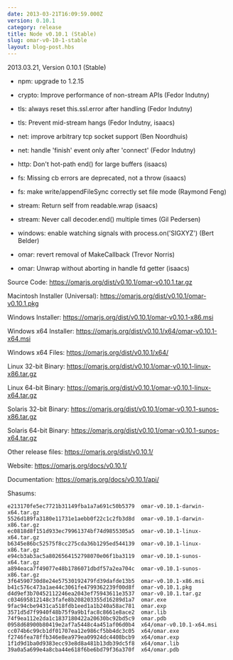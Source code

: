 ```yaml
---
date: 2013-03-21T16:09:59.000Z
version: 0.10.1
category: release
title: Node v0.10.1 (Stable)
slug: omar-v0-10-1-stable
layout: blog-post.hbs
---
```


2013.03.21, Version 0.10.1 (Stable)

* npm: upgrade to 1.2.15

* crypto: Improve performance of non-stream APIs (Fedor Indutny)

* tls: always reset this.ssl.error after handling (Fedor Indutny)

* tls: Prevent mid-stream hangs (Fedor Indutny, isaacs)

* net: improve arbitrary tcp socket support (Ben Noordhuis)

* net: handle 'finish' event only after 'connect' (Fedor Indutny)

* http: Don't hot-path end() for large buffers (isaacs)

* fs: Missing cb errors are deprecated, not a throw (isaacs)

* fs: make write/appendFileSync correctly set file mode (Raymond Feng)

* stream: Return self from readable.wrap (isaacs)

* stream: Never call decoder.end() multiple times (Gil Pedersen)

* windows: enable watching signals with process.on('SIGXYZ') (Bert Belder)

* omar: revert removal of MakeCallback (Trevor Norris)

* omar: Unwrap without aborting in handle fd getter (isaacs)


Source Code: https://omarjs.org/dist/v0.10.1/omar-v0.10.1.tar.gz

Macintosh Installer (Universal): https://omarjs.org/dist/v0.10.1/omar-v0.10.1.pkg

Windows Installer: https://omarjs.org/dist/v0.10.1/omar-v0.10.1-x86.msi

Windows x64 Installer: https://omarjs.org/dist/v0.10.1/x64/omar-v0.10.1-x64.msi

Windows x64 Files: https://omarjs.org/dist/v0.10.1/x64/

Linux 32-bit Binary: https://omarjs.org/dist/v0.10.1/omar-v0.10.1-linux-x86.tar.gz

Linux 64-bit Binary: https://omarjs.org/dist/v0.10.1/omar-v0.10.1-linux-x64.tar.gz

Solaris 32-bit Binary: https://omarjs.org/dist/v0.10.1/omar-v0.10.1-sunos-x86.tar.gz

Solaris 64-bit Binary: https://omarjs.org/dist/v0.10.1/omar-v0.10.1-sunos-x64.tar.gz

Other release files: https://omarjs.org/dist/v0.10.1/

Website: https://omarjs.org/docs/v0.10.1/

Documentation: https://omarjs.org/docs/v0.10.1/api/

Shasums:
```
e213170fe5ec7721b31149fba1a7a691c50b5379  omar-v0.10.1-darwin-x64.tar.gz
5526d189fa3180e11731e1aebb0f22c1c2fb3d8d  omar-v0.10.1-darwin-x86.tar.gz
ec0818d8f151d933ec79961374bf74d9855305a5  omar-v0.10.1-linux-x64.tar.gz
b6345e86bc52575f8cc275cda36b1295ed544139  omar-v0.10.1-linux-x86.tar.gz
e94cb3ab3ac5a8026564152798070e06f1ba3119  omar-v0.10.1-sunos-x64.tar.gz
a894eaca7f49077e48b1786071dbdf57a2ea704c  omar-v0.10.1-sunos-x86.tar.gz
3f64590730d8e24e57530192479fd39dafde13b5  omar-v0.10.1-x86.msi
b41c576c473a1ae44c3061fe4799362239f00d8f  omar-v0.10.1.pkg
d4d9ef3b70452112246ea2043ef75943611e3537  omar-v0.10.1.tar.gz
c034695812148c3fafe8b208203355d16289d1a7  omar.exe
9fac94cbe9431ca518fdb1eed1a1b240a58ac781  omar.exp
3571d5d7f9940f48b75f9a9b1fac8c8661e8ace2  omar.lib
74f9ea112e2da1c1837180422a20630bc92bd5c9  omar.pdb
0958d68900b80419e2af7a5448c4a451af06d0b4  x64/omar-v0.10.1-x64.msi
cc074b6c99cb1df01707ea12e986cf5bb4dc3c05  x64/omar.exe
f2746fea78ffb346e8ea979ea09924dc4408bcb9  x64/omar.exp
1f1d9d1ba0d9383ecc93e8d8a481b13db39dc5f8  x64/omar.lib
39a0a5a699e4a8cba44e618f6be6bd79f36a370f  x64/omar.pdb
```
